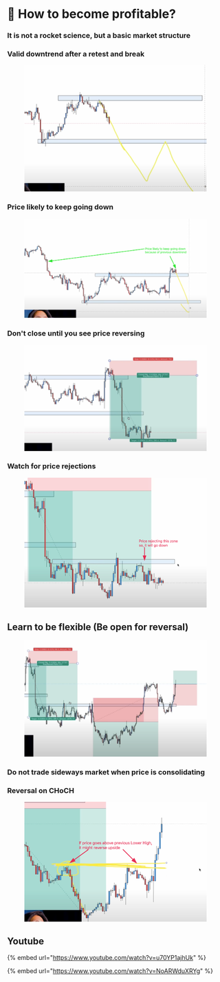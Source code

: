 # 🤑 How to become profitable?

### It is not a rocket science, but a basic market structure

### Valid downtrend after a retest and break

<figure><img src="../.gitbook/assets/image (12) (1) (1) (1).png" alt=""><figcaption></figcaption></figure>

### Price likely to keep going down

<figure><img src="../.gitbook/assets/image (7) (1) (1) (1) (1) (1).png" alt=""><figcaption></figcaption></figure>

### Don't close until you see price reversing

<figure><img src="../.gitbook/assets/image (14) (1) (1) (1) (1).png" alt=""><figcaption></figcaption></figure>

### Watch for price rejections

<figure><img src="../.gitbook/assets/image (13) (1) (1).png" alt=""><figcaption></figcaption></figure>

## Learn to be flexible (Be open for reversal)

<figure><img src="../.gitbook/assets/image (4) (1).png" alt=""><figcaption></figcaption></figure>

### Do not trade sideways market when price is consolidating



### Reversal on CHoCH

<figure><img src="../.gitbook/assets/image (8) (2).png" alt=""><figcaption></figcaption></figure>

## Youtube

{% embed url="https://www.youtube.com/watch?v=u70YP1ajhUk" %}

{% embed url="https://www.youtube.com/watch?v=NoARWduXRYg" %}
